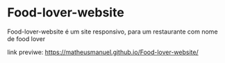 # Food-lover-website
Food-lover-website  é um site responsivo, para um restaurante com nome de food lover

link previwe: https://matheusmanuel.github.io/Food-lover-website/
